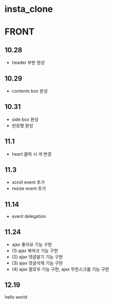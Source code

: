 # insta_clone


# FRONT
## 10.28
- header 부분 완성

## 10.29
- contents box 완성

## 10.31
- side box 완성
- 반응형 완성

## 11.1
- heart 클릭 시 색 변경

## 11.3
- scroll event 추가
- resize event 추가

## 11.14
- event delegation

## 11.24
- ajax 좋아요 기능 구현
- (1) ajax 북마크 기능 구현
- (2) ajax 댓글달기 기능 구현
- (3) ajax 댓글삭제 기능 구현
- (4) ajax 팔로우 기능 구현, ajax 무한스크롤 기능 구현

## 12.19
hello world
